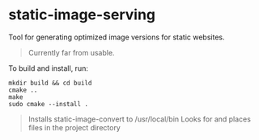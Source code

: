 # static-image-serving
Tool for generating optimized image versions for static websites.

> Currently far from usable.

To build and install, run:
```
mkdir build && cd build
cmake ..
make
sudo cmake --install .
```
> Installs static-image-convert to /usr/local/bin
> Looks for and places files in the project directory